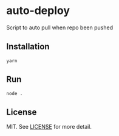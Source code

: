 # auto-deploy
Script to auto pull when repo been pushed

## Installation

```
yarn
```

## Run

```
node .
```

## License

MIT. See [LICENSE](./LICENSE) for more detail.
